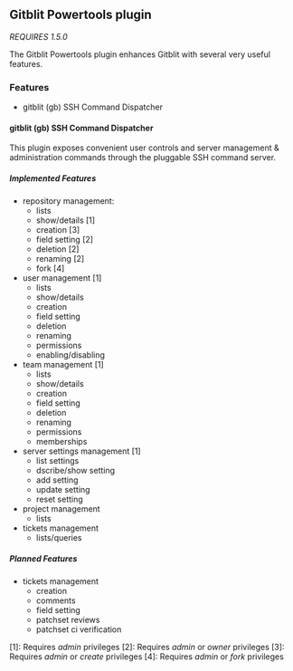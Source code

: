 ## Gitblit Powertools plugin

*REQUIRES 1.5.0*

The Gitblit Powertools plugin enhances Gitblit with several very useful features.

### Features

- gitblit (gb) SSH Command Dispatcher

#### gitblit (gb) SSH Command Dispatcher

This plugin exposes convenient user controls and server management & administration commands through the pluggable SSH command server.

##### Implemented Features

- repository management:
    - lists
    - show/details [1]
    - creation [3]
    - field setting [2]
    - deletion [2]
    - renaming [2]
    - fork [4]
- user management [1]
    - lists
    - show/details
    - creation
    - field setting
    - deletion
    - renaming
    - permissions
    - enabling/disabling
- team management [1]
    - lists
    - show/details
    - creation
    - field setting
    - deletion
    - renaming
    - permissions
    - memberships
- server settings management [1]
    - list settings
    - dscribe/show setting
    - add setting
    - update setting
    - reset setting
- project management
    - lists
- tickets management
    - lists/queries

##### Planned Features

- tickets management
    - creation
    - comments
    - field setting
    - patchset reviews
    - patchset ci verification

[1]: Requires *admin* privileges
[2]: Requires *admin* or *owner* privileges
[3]: Requires *admin* or *create* privileges
[4]: Requires *admin* or *fork* privileges

